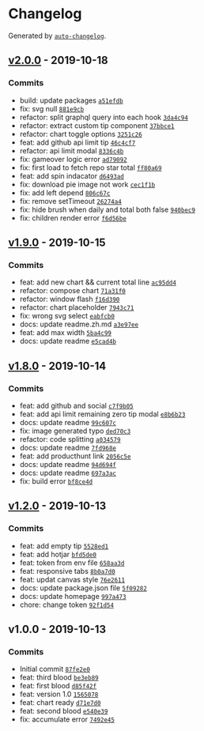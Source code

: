 # Changelog

Generated by [`auto-changelog`](https://github.com/CookPete/auto-changelog).

## [v2.0.0](https://github.com/zerosoul/awesome-repo-star-view/compare/v1.9.0...v2.0.0) - 2019-10-18

### Commits

- build: update packages [`a51efdb`](https://github.com/zerosoul/awesome-repo-star-view/commit/a51efdb970e08bad509091eee98068253a4cea54)
- fix: svg null [`881e9cb`](https://github.com/zerosoul/awesome-repo-star-view/commit/881e9cbeab5f123fad876948ee9bb683226abda9)
- refactor: split graphql query into each hook [`3da4c94`](https://github.com/zerosoul/awesome-repo-star-view/commit/3da4c94e0b0a7cb60dd5e83c20b353ed5e04bbfc)
- refactor: extract custom tip component [`37bbce1`](https://github.com/zerosoul/awesome-repo-star-view/commit/37bbce132c6d131c4bab340bc2ae617c7ff5de72)
- refactor: chart toggle options [`3251c26`](https://github.com/zerosoul/awesome-repo-star-view/commit/3251c26a46abb1f4554ad9176fa084975c949072)
- feat: add github api limit tip [`46c4cf7`](https://github.com/zerosoul/awesome-repo-star-view/commit/46c4cf71cff85e846d4bd1bac68f64c9a3cc6e69)
- refactor: api limit modal [`8336c4b`](https://github.com/zerosoul/awesome-repo-star-view/commit/8336c4b4c0a4fc672a1128b1dc6f18d3a519bd6f)
- fix: gameover logic error [`ad79092`](https://github.com/zerosoul/awesome-repo-star-view/commit/ad790928b61d2769355841b832e4d4100a5ff2b8)
- fix: first load to fetch repo star total [`ff80a69`](https://github.com/zerosoul/awesome-repo-star-view/commit/ff80a69bf2316f5a464284aa2f32f67acb9f7f50)
- feat: add spin indacator [`d6493ad`](https://github.com/zerosoul/awesome-repo-star-view/commit/d6493ad04fb45f1ce97d6e1ba8323204570fc756)
- fix: download pie image not work [`cec1f1b`](https://github.com/zerosoul/awesome-repo-star-view/commit/cec1f1be82845a763c1b94b9f768d82131038b33)
- fix: add left depend [`806c67c`](https://github.com/zerosoul/awesome-repo-star-view/commit/806c67c1e9584ec01656b62aaf24a8f73ecf1804)
- fix: remove setTimeout [`26274a4`](https://github.com/zerosoul/awesome-repo-star-view/commit/26274a413c38a2e7bbae9d1d15079ee7788458c1)
- fix: hide brush when daily and total both false [`940bec9`](https://github.com/zerosoul/awesome-repo-star-view/commit/940bec98adaa6cb8c3138cea881adb0d5db2e97b)
- fix: children render error [`f6d56be`](https://github.com/zerosoul/awesome-repo-star-view/commit/f6d56be5c9af8ab369d7b9cbe4da4a869353b46e)

## [v1.9.0](https://github.com/zerosoul/awesome-repo-star-view/compare/v1.8.0...v1.9.0) - 2019-10-15

### Commits

- feat: add new chart && current total line [`ac95dd4`](https://github.com/zerosoul/awesome-repo-star-view/commit/ac95dd4b9198fa0ef40f781cf507f88417ddb1ba)
- refactor: compose chart [`71a31f0`](https://github.com/zerosoul/awesome-repo-star-view/commit/71a31f0238cd2a0511a1a3a3e9a16c45e0dd2403)
- refactor: window flash [`f16d390`](https://github.com/zerosoul/awesome-repo-star-view/commit/f16d390639b4d6cf1a176497a4d0dfcd1e1237ce)
- refactor: chart placeholder [`7943c71`](https://github.com/zerosoul/awesome-repo-star-view/commit/7943c712de80975ba356b7606130d547826fc345)
- fix: wrong svg select [`eabfcb0`](https://github.com/zerosoul/awesome-repo-star-view/commit/eabfcb0d7e541ca59f909eb7fad9ad218b78828b)
- docs: update readme.zh.md [`a3e97ee`](https://github.com/zerosoul/awesome-repo-star-view/commit/a3e97ee717470f9b21ff2d3e521c8f73cf967cbb)
- feat: add max width [`5ba4c99`](https://github.com/zerosoul/awesome-repo-star-view/commit/5ba4c99a6de36ca1ebc633e38383866becd22c41)
- docs: update readme [`e5cad4b`](https://github.com/zerosoul/awesome-repo-star-view/commit/e5cad4b67db601ff3114578994a7ab99d5875c2d)

## [v1.8.0](https://github.com/zerosoul/awesome-repo-star-view/compare/v1.2.0...v1.8.0) - 2019-10-14

### Commits

- feat: add github and social [`c7f9b05`](https://github.com/zerosoul/awesome-repo-star-view/commit/c7f9b05dc640951714303221e205753c5cb056bf)
- feat: add api limit remaining zero tip modal [`e8b6b23`](https://github.com/zerosoul/awesome-repo-star-view/commit/e8b6b23d69bc822b886d9fa7df51e7788f56d4a2)
- docs: update readme [`99c607c`](https://github.com/zerosoul/awesome-repo-star-view/commit/99c607c9db33b80b980ab30518192a1a66a0d75b)
- fix: image generated typo [`ded70c3`](https://github.com/zerosoul/awesome-repo-star-view/commit/ded70c350265c0ed536bef1ef7f4d4c9e6f3f911)
- refactor: code splitting [`a034579`](https://github.com/zerosoul/awesome-repo-star-view/commit/a03457940b29bd264a1705ea32723b1e9921428a)
- docs: update readme [`7fd968e`](https://github.com/zerosoul/awesome-repo-star-view/commit/7fd968e4be98ba627cee894a2e8f37fd69139ccc)
- feat: add producthunt link [`2056c5e`](https://github.com/zerosoul/awesome-repo-star-view/commit/2056c5e8d5ab35bc83823e93201b802706aa5b7b)
- docs: update readme [`94d694f`](https://github.com/zerosoul/awesome-repo-star-view/commit/94d694f17e833155173d894bc45e106496158eb4)
- docs: update readme [`697a3ac`](https://github.com/zerosoul/awesome-repo-star-view/commit/697a3ac58dd7b8a278d33a147ed2b7016c786688)
- fix: build error [`bf8ce4d`](https://github.com/zerosoul/awesome-repo-star-view/commit/bf8ce4d3d1ab5025b1c1bd57072e7b4102d22d79)

## [v1.2.0](https://github.com/zerosoul/awesome-repo-star-view/compare/v1.0.0...v1.2.0) - 2019-10-13

### Commits

- feat: add empty tip [`5528ed1`](https://github.com/zerosoul/awesome-repo-star-view/commit/5528ed102ee672e58e76bf3561e50da7b69e7126)
- feat: add hotjar [`bfd5de0`](https://github.com/zerosoul/awesome-repo-star-view/commit/bfd5de05bcc612de5eb3486fbb079c04e9b6e531)
- feat: token from env file [`658aa3d`](https://github.com/zerosoul/awesome-repo-star-view/commit/658aa3d891ca5101b9725c1f4594ddd04325b380)
- feat: responsive tabs [`8b0a7d0`](https://github.com/zerosoul/awesome-repo-star-view/commit/8b0a7d0e27e2b2124470f72c2b20cdbdfc2673a2)
- feat: updat canvas style [`76e2611`](https://github.com/zerosoul/awesome-repo-star-view/commit/76e2611b3535db6efaeec115197a1444cad9dea5)
- docs: update package.json file [`5f09282`](https://github.com/zerosoul/awesome-repo-star-view/commit/5f09282d793dbff583e9df490004f13f8be32cf1)
- docs: update homepage [`997a473`](https://github.com/zerosoul/awesome-repo-star-view/commit/997a47361fb0dfe222e6b1f61e2942a865dd7de4)
- chore: change token [`92f1d54`](https://github.com/zerosoul/awesome-repo-star-view/commit/92f1d54ae03cf88cc9623a5a2be6a61f6457f90c)

## v1.0.0 - 2019-10-13

### Commits

- Initial commit [`87fe2e0`](https://github.com/zerosoul/awesome-repo-star-view/commit/87fe2e0ee0ce67c5c404dd04c228ef86ba21fe0b)
- feat: third blood [`be3eb89`](https://github.com/zerosoul/awesome-repo-star-view/commit/be3eb897948367945de33148a480ac3bc1785feb)
- feat: first blood [`d85f42f`](https://github.com/zerosoul/awesome-repo-star-view/commit/d85f42fc082aea8b56d13ecc6bb536736e18e7b8)
- feat: version 1.0 [`1565078`](https://github.com/zerosoul/awesome-repo-star-view/commit/156507808d1e6dc7498e8324db0d59d53ade6624)
- feat: chart ready [`d71e7d0`](https://github.com/zerosoul/awesome-repo-star-view/commit/d71e7d089caa9f278655503f9a3687b4f57370d7)
- feat: second blood [`e540e39`](https://github.com/zerosoul/awesome-repo-star-view/commit/e540e398d3f0553440c336ed53c4607427f80e61)
- fix: accumulate error [`7492e45`](https://github.com/zerosoul/awesome-repo-star-view/commit/7492e45f506b6bc0336d5fb151988a36cb643eb6)
